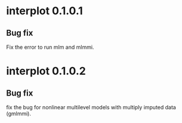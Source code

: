 # interplot 0.1.0.1
## Bug fix
Fix the error to run mlm and mlmmi.


# interplot 0.1.0.2
## Bug fix
fix  the bug for nonlinear multilevel models with multiply imputed data (gmlmmi).
